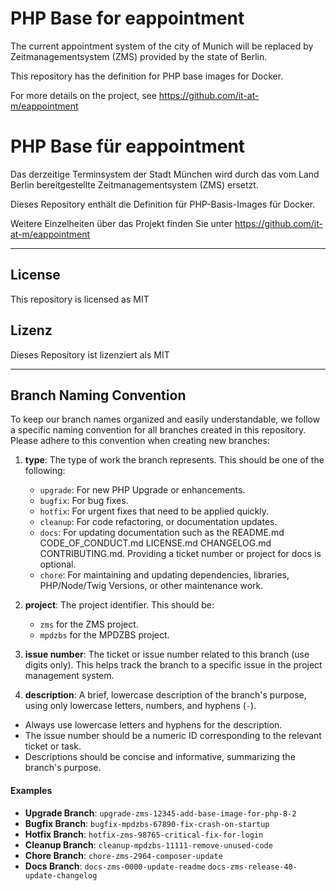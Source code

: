 # PHP Base for eappointment

The current appointment system of the city of Munich will be replaced by Zeitmanagementsystem (ZMS) provided by the state of Berlin.

This repository has the definition for PHP base images for Docker.

For more details on the project, see https://github.com/it-at-m/eappointment

# PHP Base für eappointment

Das derzeitige Terminsystem der Stadt München wird durch das vom Land Berlin bereitgestellte Zeitmanagementsystem (ZMS) ersetzt. 

Dieses Repository enthält die Definition für PHP-Basis-Images für Docker.

Weitere Einzelheiten über das Projekt finden Sie unter https://github.com/it-at-m/eappointment

<hr />

## License
This repository is licensed as MIT

## Lizenz
Dieses Repository ist lizenziert als MIT

<hr />

## Branch Naming Convention
To keep our branch names organized and easily understandable, we follow a specific naming convention for all branches created in this repository. Please adhere to this convention when creating new branches:

1. **type**: The type of work the branch represents. This should be one of the following:
   - `upgrade`: For new PHP Upgrade or enhancements.
   - `bugfix`: For bug fixes.
   - `hotfix`: For urgent fixes that need to be applied quickly.
   - `cleanup`: For code refactoring, or documentation updates.
   - `docs`: For updating documentation such as the README.md CODE_OF_CONDUCT.md LICENSE.md CHANGELOG.md CONTRIBUTING.md. Providing a ticket number or project for docs is optional.
   - `chore`: For maintaining and updating dependencies, libraries, PHP/Node/Twig Versions, or other maintenance work.

2. **project**: The project identifier. This should be:
   - `zms` for the ZMS project.
   - `mpdzbs` for the MPDZBS project.

3. **issue number**: The ticket or issue number related to this branch (use digits only). This helps track the branch to a specific issue in the project management system.

4. **description**: A brief, lowercase description of the branch's purpose, using only lowercase letters, numbers, and hyphens (`-`).

- Always use lowercase letters and hyphens for the description.
- The issue number should be a numeric ID corresponding to the relevant ticket or task.
- Descriptions should be concise and informative, summarizing the branch's purpose.

#### Examples

- **Upgrade Branch**: `upgrade-zms-12345-add-base-image-for-php-8-2`
- **Bugfix Branch**: `bugfix-mpdzbs-67890-fix-crash-on-startup`
- **Hotfix Branch**: `hotfix-zms-98765-critical-fix-for-login`
- **Cleanup Branch**: `cleanup-mpdzbs-11111-remove-unused-code`
- **Chore Branch**: `chore-zms-2964-composer-update`
- **Docs Branch**: `docs-zms-0000-update-readme` `docs-zms-release-40-update-changelog`
